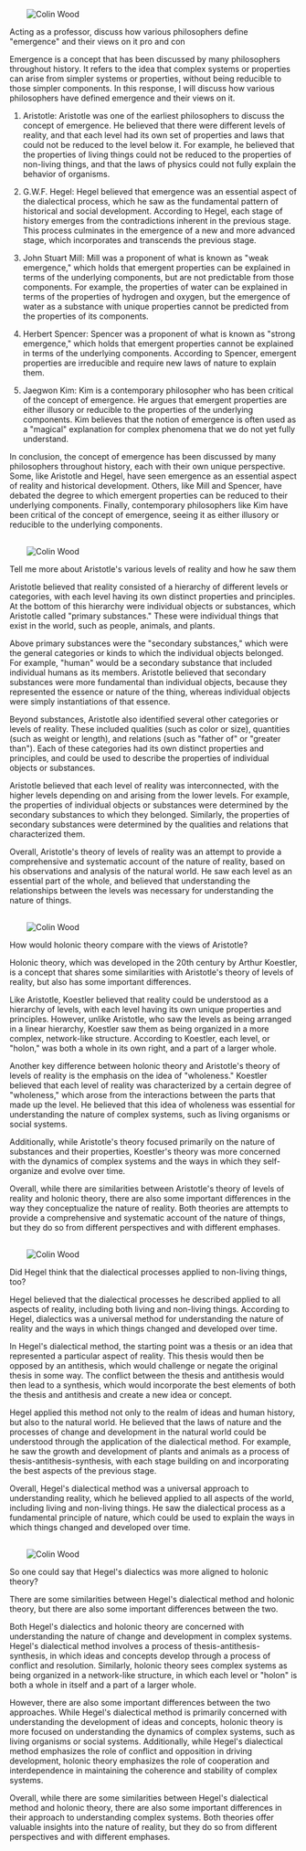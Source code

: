 ![](data:image/svg+xml,%3csvg%20xmlns=%27http://www.w3.org/2000/svg%27%20version=%271.1%27%20width=%2730%27%20height=%2730%27/%3e)![Colin Wood](https://chat.openai.com/_next/image?url=https%3A%2F%2Fs.gravatar.com%2Favatar%2F87cf560e7af9582fa1b6a31eb6ebc47d%3Fs%3D480%26r%3Dpg%26d%3Dhttps%253A%252F%252Fcdn.auth0.com%252Favatars%252Fcw.png&w=64&q=75)

Acting as a professor, discuss how various philosophers define "emergence" and their views on it pro and con

Emergence is a concept that has been discussed by many philosophers throughout history. It refers to the idea that complex systems or properties can arise from simpler systems or properties, without being reducible to those simpler components. In this response, I will discuss how various philosophers have defined emergence and their views on it.

1.  Aristotle: Aristotle was one of the earliest philosophers to discuss the concept of emergence. He believed that there were different levels of reality, and that each level had its own set of properties and laws that could not be reduced to the level below it. For example, he believed that the properties of living things could not be reduced to the properties of non-living things, and that the laws of physics could not fully explain the behavior of organisms.
    
2.  G.W.F. Hegel: Hegel believed that emergence was an essential aspect of the dialectical process, which he saw as the fundamental pattern of historical and social development. According to Hegel, each stage of history emerges from the contradictions inherent in the previous stage. This process culminates in the emergence of a new and more advanced stage, which incorporates and transcends the previous stage.
    
3.  John Stuart Mill: Mill was a proponent of what is known as "weak emergence," which holds that emergent properties can be explained in terms of the underlying components, but are not predictable from those components. For example, the properties of water can be explained in terms of the properties of hydrogen and oxygen, but the emergence of water as a substance with unique properties cannot be predicted from the properties of its components.
    
4.  Herbert Spencer: Spencer was a proponent of what is known as "strong emergence," which holds that emergent properties cannot be explained in terms of the underlying components. According to Spencer, emergent properties are irreducible and require new laws of nature to explain them.
    
5.  Jaegwon Kim: Kim is a contemporary philosopher who has been critical of the concept of emergence. He argues that emergent properties are either illusory or reducible to the properties of the underlying components. Kim believes that the notion of emergence is often used as a "magical" explanation for complex phenomena that we do not yet fully understand.
    

In conclusion, the concept of emergence has been discussed by many philosophers throughout history, each with their own unique perspective. Some, like Aristotle and Hegel, have seen emergence as an essential aspect of reality and historical development. Others, like Mill and Spencer, have debated the degree to which emergent properties can be reduced to their underlying components. Finally, contemporary philosophers like Kim have been critical of the concept of emergence, seeing it as either illusory or reducible to the underlying components.

![](data:image/svg+xml,%3csvg%20xmlns=%27http://www.w3.org/2000/svg%27%20version=%271.1%27%20width=%2730%27%20height=%2730%27/%3e)![Colin Wood](https://chat.openai.com/_next/image?url=https%3A%2F%2Fs.gravatar.com%2Favatar%2F87cf560e7af9582fa1b6a31eb6ebc47d%3Fs%3D480%26r%3Dpg%26d%3Dhttps%253A%252F%252Fcdn.auth0.com%252Favatars%252Fcw.png&w=64&q=75)

Tell me more about Aristotle's various levels of reality and how he saw them

Aristotle believed that reality consisted of a hierarchy of different levels or categories, with each level having its own distinct properties and principles. At the bottom of this hierarchy were individual objects or substances, which Aristotle called "primary substances." These were individual things that exist in the world, such as people, animals, and plants.

Above primary substances were the "secondary substances," which were the general categories or kinds to which the individual objects belonged. For example, "human" would be a secondary substance that included individual humans as its members. Aristotle believed that secondary substances were more fundamental than individual objects, because they represented the essence or nature of the thing, whereas individual objects were simply instantiations of that essence.

Beyond substances, Aristotle also identified several other categories or levels of reality. These included qualities (such as color or size), quantities (such as weight or length), and relations (such as "father of" or "greater than"). Each of these categories had its own distinct properties and principles, and could be used to describe the properties of individual objects or substances.

Aristotle believed that each level of reality was interconnected, with the higher levels depending on and arising from the lower levels. For example, the properties of individual objects or substances were determined by the secondary substances to which they belonged. Similarly, the properties of secondary substances were determined by the qualities and relations that characterized them.

Overall, Aristotle's theory of levels of reality was an attempt to provide a comprehensive and systematic account of the nature of reality, based on his observations and analysis of the natural world. He saw each level as an essential part of the whole, and believed that understanding the relationships between the levels was necessary for understanding the nature of things.

![](data:image/svg+xml,%3csvg%20xmlns=%27http://www.w3.org/2000/svg%27%20version=%271.1%27%20width=%2730%27%20height=%2730%27/%3e)![Colin Wood](https://chat.openai.com/_next/image?url=https%3A%2F%2Fs.gravatar.com%2Favatar%2F87cf560e7af9582fa1b6a31eb6ebc47d%3Fs%3D480%26r%3Dpg%26d%3Dhttps%253A%252F%252Fcdn.auth0.com%252Favatars%252Fcw.png&w=64&q=75)

How would holonic theory compare with the views of Aristotle?

Holonic theory, which was developed in the 20th century by Arthur Koestler, is a concept that shares some similarities with Aristotle's theory of levels of reality, but also has some important differences.

Like Aristotle, Koestler believed that reality could be understood as a hierarchy of levels, with each level having its own unique properties and principles. However, unlike Aristotle, who saw the levels as being arranged in a linear hierarchy, Koestler saw them as being organized in a more complex, network-like structure. According to Koestler, each level, or "holon," was both a whole in its own right, and a part of a larger whole.

Another key difference between holonic theory and Aristotle's theory of levels of reality is the emphasis on the idea of "wholeness." Koestler believed that each level of reality was characterized by a certain degree of "wholeness," which arose from the interactions between the parts that made up the level. He believed that this idea of wholeness was essential for understanding the nature of complex systems, such as living organisms or social systems.

Additionally, while Aristotle's theory focused primarily on the nature of substances and their properties, Koestler's theory was more concerned with the dynamics of complex systems and the ways in which they self-organize and evolve over time.

Overall, while there are similarities between Aristotle's theory of levels of reality and holonic theory, there are also some important differences in the way they conceptualize the nature of reality. Both theories are attempts to provide a comprehensive and systematic account of the nature of things, but they do so from different perspectives and with different emphases.

![](data:image/svg+xml,%3csvg%20xmlns=%27http://www.w3.org/2000/svg%27%20version=%271.1%27%20width=%2730%27%20height=%2730%27/%3e)![Colin Wood](https://chat.openai.com/_next/image?url=https%3A%2F%2Fs.gravatar.com%2Favatar%2F87cf560e7af9582fa1b6a31eb6ebc47d%3Fs%3D480%26r%3Dpg%26d%3Dhttps%253A%252F%252Fcdn.auth0.com%252Favatars%252Fcw.png&w=64&q=75)

Did Hegel think that the dialectical processes applied to non-living things, too?

Hegel believed that the dialectical processes he described applied to all aspects of reality, including both living and non-living things. According to Hegel, dialectics was a universal method for understanding the nature of reality and the ways in which things changed and developed over time.

In Hegel's dialectical method, the starting point was a thesis or an idea that represented a particular aspect of reality. This thesis would then be opposed by an antithesis, which would challenge or negate the original thesis in some way. The conflict between the thesis and antithesis would then lead to a synthesis, which would incorporate the best elements of both the thesis and antithesis and create a new idea or concept.

Hegel applied this method not only to the realm of ideas and human history, but also to the natural world. He believed that the laws of nature and the processes of change and development in the natural world could be understood through the application of the dialectical method. For example, he saw the growth and development of plants and animals as a process of thesis-antithesis-synthesis, with each stage building on and incorporating the best aspects of the previous stage.

Overall, Hegel's dialectical method was a universal approach to understanding reality, which he believed applied to all aspects of the world, including living and non-living things. He saw the dialectical process as a fundamental principle of nature, which could be used to explain the ways in which things changed and developed over time.

![](data:image/svg+xml,%3csvg%20xmlns=%27http://www.w3.org/2000/svg%27%20version=%271.1%27%20width=%2730%27%20height=%2730%27/%3e)![Colin Wood](https://chat.openai.com/_next/image?url=https%3A%2F%2Fs.gravatar.com%2Favatar%2F87cf560e7af9582fa1b6a31eb6ebc47d%3Fs%3D480%26r%3Dpg%26d%3Dhttps%253A%252F%252Fcdn.auth0.com%252Favatars%252Fcw.png&w=64&q=75)

So one could say that Hegel's dialectics was more aligned to holonic theory?

There are some similarities between Hegel's dialectical method and holonic theory, but there are also some important differences between the two.

Both Hegel's dialectics and holonic theory are concerned with understanding the nature of change and development in complex systems. Hegel's dialectical method involves a process of thesis-antithesis-synthesis, in which ideas and concepts develop through a process of conflict and resolution. Similarly, holonic theory sees complex systems as being organized in a network-like structure, in which each level or "holon" is both a whole in itself and a part of a larger whole.

However, there are also some important differences between the two approaches. While Hegel's dialectical method is primarily concerned with understanding the development of ideas and concepts, holonic theory is more focused on understanding the dynamics of complex systems, such as living organisms or social systems. Additionally, while Hegel's dialectical method emphasizes the role of conflict and opposition in driving development, holonic theory emphasizes the role of cooperation and interdependence in maintaining the coherence and stability of complex systems.

Overall, while there are some similarities between Hegel's dialectical method and holonic theory, there are also some important differences in their approach to understanding complex systems. Both theories offer valuable insights into the nature of reality, but they do so from different perspectives and with different emphases.